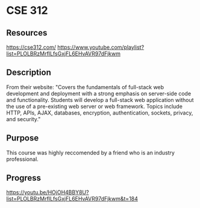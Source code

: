 
# CSE 312

## Resources
https://cse312.com/
https://www.youtube.com/playlist?list=PLOLBRzMrfILfsGxjFL6EHvAVR97dFjkwm

## Description
From their website: "Covers the fundamentals of full-stack web development and deployment with a strong emphasis on server-side code and functionality. Students will develop a full-stack web application without the use of a pre-existing web server or web framework. Topics include HTTP, APIs, AJAX, databases, encryption, authentication, sockets, privacy, and security."

## Purpose
This course was highly reccomended by a friend who is an industry professional. 

## Progress
https://youtu.be/HOjOH4BBY8U?list=PLOLBRzMrfILfsGxjFL6EHvAVR97dFjkwm&t=184


